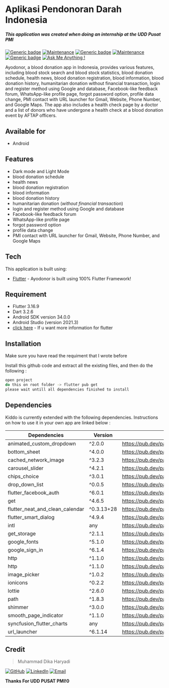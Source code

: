 # Aplikasi Pendonoran Darah Indonesia
##### This application was created when doing an internship at the UDD Pusat PMI


[![Generic badge](https://img.shields.io/badge/Flutter-yes-<COLOR>.svg)](https://shields.io/)   [![Maintenance](https://img.shields.io/badge/Maintained%3F-no-red.svg)](https://GitHub.com/Naereen/StrapDown.js/graphs/commit-activity) [![Generic badge](https://img.shields.io/badge/Android-yes-00ff00.svg)](https://shields.io/) [![Maintenance](https://img.shields.io/badge/Tablet-no-ff0000.svg)](https://GitHub.com/Naereen/StrapDown.js/graphs/commit-activity) [![Generic badge](https://img.shields.io/badge/Ios-no-ff0000.svg)](https://shields.io/)
 [![Ask Me Anything !](https://img.shields.io/badge/Ask%20me-anything-1abc9c.svg)](https://GitHub.com/Naereen/ama)





Ayodonor, a blood donation app in Indonesia, provides various features, including blood stock search and blood stock statistics, blood donation schedule, health news, blood donation registration, blood information, blood donation history, humanitarian donation without financial transaction, login and register method using Google and database, Facebook-like feedback forum, WhatsApp-like profile page, forgot password option, profile data change, PMI contact with URL launcher for Gmail, Website, Phone Number, and Google Maps. The app also includes a health check page by a doctor and a list of donors who have undergone a health check at a blood donation event by AFTAP officers.
## Available for
- Android

## Features
- Dark mode and Light Mode
- blood donation schedule
- health news
- blood donation registration
- blood information
- blood donation history
- humanitarian donation (_without financial transaction_)
- login and register method using Google and database
- Facebook-like feedback forum
- WhatsApp-like profile page
- forgot password option
- profile data change
- PMI contact with URL launcher for Gmail, Website, Phone Number, and Google Maps

## Tech

This application is built using:

- [Flutter](https://flutter.dev/) - Ayodonor is built using 100% Flutter Framework!

## Requirement
- Flutter 3.16.9
- Dart 3.2.6
- Android SDK version 34.0.0
- Android Studio (version 2021.3)
- [click here](https://docs.flutter.dev/get-started/install) - If u want more information for flutter

## Installation
Make sure you have read the requiment that I wrote before

Install this github code and extract all the existing files, and then do the following :

```sh
open project
do this on root folder -> flutter pub get
please wait untill all dependencies finished to install
```

## Dependencies
Kiddo is currently extended with the following dependencies.
Instructions on how to use it in your own app are linked below :

| Dependencies | Version | README |
| ------ | ------ | ------ |
| animated_custom_dropdown | ^2.0.0 | https://pub.dev/packages/animated_custom_dropdown |
| bottom_sheet | ^4.0.0 | https://pub.dev/packages/bottom_sheet |
| cached_network_image | ^3.2.3 | https://pub.dev/packages/cached_network_image |
| carousel_slider | ^4.2.1 | https://pub.dev/packages/carousel_slider |
| chips_choice | ^3.0.1 | https://pub.dev/packages/chips_choice |
| drop_down_list | ^0.0.5 | https://pub.dev/packages/drop_down_list |
| flutter_facebook_auth | ^6.0.1 | https://pub.dev/packages/flutter_facebook_auth |
| get | ^4.6.5 | https://pub.dev/packages/get |
| flutter_neat_and_clean_calendar | ^0.3.13+28 | https://pub.dev/packages/flutter_neat_and_clean_calendar |
| flutter_smart_dialog | ^4.9.4 | https://pub.dev/packages/flutter_smart_dialog |
| intl | any | https://pub.dev/packages/intl |
| get_storage | ^2.1.1 | https://pub.dev/packages/get_storage |
| google_fonts | ^5.1.0 | https://pub.dev/packages/google_fonts |
| google_sign_in | ^6.1.4 | https://pub.dev/packages/google_sign_in |
| http | ^1.1.0 | https://pub.dev/packages/http |
| http | ^1.1.0 | https://pub.dev/packages/http |
| image_picker | ^1.0.2 | https://pub.dev/packages/image_picker |
| ionicons | ^0.2.2 | https://pub.dev/packages/ionicons |
| lottie | ^2.6.0 | https://pub.dev/packages/lottie |
| path | ^1.8.3 | https://pub.dev/packages/path |
| shimmer | ^3.0.0 | https://pub.dev/packages/shimmer |
| smooth_page_indicator | ^1.1.0 | https://pub.dev/packages/smooth_page_indicator |
| syncfusion_flutter_charts | any | https://pub.dev/packages/syncfusion_flutter_charts |
| url_launcher | ^6.1.14 | https://pub.dev/packages/url_launcher |

## Credit
> Muhammad Dika Haryadi

[![GitHub](https://img.shields.io/badge/GitHub-Profile-blue?style=flat&logo=github)](https://github.com/dikaharyadi) [![LinkedIn](https://img.shields.io/badge/LinkedIn-Profile-blue?style=flat&logo=linkedin)](https://www.linkedin.com/in/dikahry) [![Email](https://img.shields.io/badge/Email-Contact-blue?style=flat&logo=gmail)](mailto:araydika2@gmail.com)




**Thanks For UDD PUSAT PMI!0**

[//]: # (These are reference links used in the body of this note and get stripped out when the markdown processor does its job. There is no need to format nicely because it shouldn't be seen. Thanks SO - http://stackoverflow.com/questions/4823468/store-comments-in-markdown-syntax)

   [dill]: <https://github.com/joemccann/dillinger>
   [git-repo-url]: <https://github.com/joemccann/dillinger.git>
   [john gruber]: <http://daringfireball.net>
   [df1]: <http://daringfireball.net/projects/markdown/>
   [markdown-it]: <https://github.com/markdown-it/markdown-it>
   [Ace Editor]: <http://ace.ajax.org>
   [node.js]: <http://nodejs.org>
   [Twitter Bootstrap]: <http://twitter.github.com/bootstrap/>
   [jQuery]: <http://jquery.com>
   [@tjholowaychuk]: <http://twitter.com/tjholowaychuk>
   [express]: <http://expressjs.com>
   [AngularJS]: <http://angularjs.org>
   [Gulp]: <http://gulpjs.com>

   [PlDb]: <https://github.com/joemccann/dillinger/tree/master/plugins/dropbox/README.md>
   [PlGh]: <https://github.com/joemccann/dillinger/tree/master/plugins/github/README.md>
   [PlGd]: <https://github.com/joemccann/dillinger/tree/master/plugins/googledrive/README.md>
   [PlOd]: <https://github.com/joemccann/dillinger/tree/master/plugins/onedrive/README.md>
   [PlMe]: <https://github.com/joemccann/dillinger/tree/master/plugins/medium/README.md>
   [PlGa]: <https://github.com/RahulHP/dillinger/blob/master/plugins/googleanalytics/README.md>
